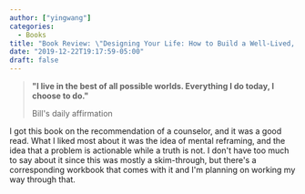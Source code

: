 ```yaml
---
author: ["yingwang"]
categories:
  - Books
title: "Book Review: \"Designing Your Life: How to Build a Well-Lived, Joyful Life\", by Bill Burnett and Dave Evans"
date: "2019-12-22T19:17:59-05:00"
draft: false
---
```


> **"I live in the best of all possible worlds. Everything I do today, I choose
> to do."**
>
> Bill's daily affirmation

I got this book on the recommendation of a counselor, and it was a good read.
What I liked most about it was the idea of mental reframing, and the idea that a
problem is actionable while a truth is not. I don't have too much to say about
it since this was mostly a skim-through, but there's a corresponding workbook
that comes with it and I'm planning on working my way through that.
